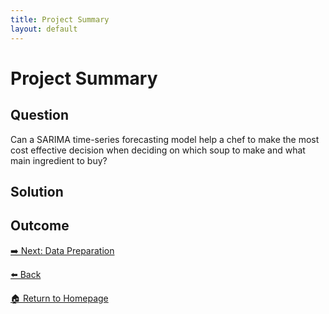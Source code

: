 ```yaml
---
title: Project Summary
layout: default
---
```

# Project Summary

## Question
Can a SARIMA time-series forecasting model help a chef to make the most cost effective decision when deciding on which soup to make and what main ingredient to buy?

## Solution

## Outcome

[➡️ Next: Data Preparation]({{site.baseurl}}/Data-Preparation)

[⬅️ Back]({{site.baseurl}}/Project-Background)

[🏠 Return to Homepage]({{site.baseurl}}/index)
